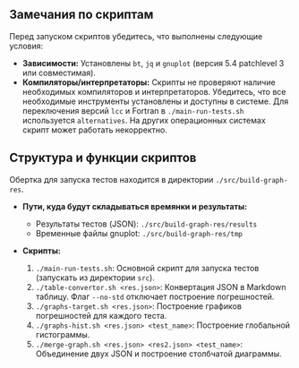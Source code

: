 ## Замечания по скриптам

Перед запуском скриптов убедитесь, что выполнены следующие условия:

* **Зависимости:** Установлены `bt`, `jq` и `gnuplot` (версия 5.4 patchlevel 3 или совместимая).
* **Компиляторы/интерпретаторы:** Скрипты не проверяют наличие необходимых компиляторов и интерпретаторов. Убедитесь, что все необходимые инструменты установлены и доступны в системе. Для переключения версий `lcc` и Fortran в `./main-run-tests.sh` используется `alternatives`. На других операционных системах скрипт может работать некорректно.

## Структура и функции скриптов

Обертка для запуска тестов находится в директории `./src/build-graph-res`.

* **Пути, куда будут складываться времянки и результаты:**
    * Результаты тестов (JSON): `./src/build-graph-res/results`
    * Временные файлы gnuplot: `./src/build-graph-res/tmp`

* **Скрипты:**
    1. `./main-run-tests.sh`: Основной скрипт для запуска тестов (запускать из директории `src`).
    2. `./table-convertor.sh <res.json>`: Конвертация JSON в Markdown таблицу. Флаг `--no-std` отключает построение погрешностей.
    3. `./graphs-target.sh <res.json>`: Построение графиков погрешностей для каждого теста.
    4. `./graphs-hist.sh <res.json> <test_name>`: Построение глобальной гистограммы.
    5. `./merge-graph.sh <res.json> <res2.json> <test_name>`: Объединение двух JSON и построение столбчатой диаграммы.
